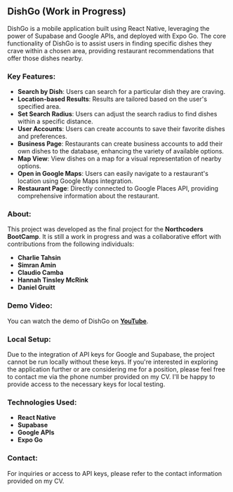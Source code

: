 ## DishGo (Work in Progress)

DishGo is a mobile application built using React Native, leveraging the power of Supabase and Google APIs, and deployed with Expo Go. The core functionality of DishGo is to assist users in finding specific dishes they crave within a chosen area, providing restaurant recommendations that offer those dishes nearby.

### Key Features:
- **Search by Dish**: Users can search for a particular dish they are craving.
- **Location-based Results**: Results are tailored based on the user's specified area.
- **Set Search Radius**: Users can adjust the search radius to find dishes within a specific distance.
- **User Accounts**: Users can create accounts to save their favorite dishes and preferences.
- **Business Page**: Restaurants can create business accounts to add their own dishes to the database, enhancing the variety of available options.
- **Map View**: View dishes on a map for a visual representation of nearby options.
- **Open in Google Maps**: Users can easily navigate to a restaurant's location using Google Maps integration.
- **Restaurant Page**: Directly connected to Google Places API, providing comprehensive information about the restaurant.

### About:
This project was developed as the final project for the **Northcoders BootCamp**. It is still a work in progress and was a collaborative effort with contributions from the following individuals:
- **Charlie Tahsin**
- **Simran Amin**
- **Claudio Camba**
- **Hannah Tinsley McRink**
- **Daniel Gruitt**

### Demo Video:
You can watch the demo of DishGo on [**YouTube**](https://youtu.be/u_vvNI45q7o).

### Local Setup:
Due to the integration of API keys for Google and Supabase, the project cannot be run locally without these keys. If you're interested in exploring the application further or are considering me for a position, please feel free to contact me via the phone number provided on my CV. I'll be happy to provide access to the necessary keys for local testing.

### Technologies Used:
- **React Native**
- **Supabase**
- **Google APIs**
- **Expo Go**

### Contact:
For inquiries or access to API keys, please refer to the contact information provided on my CV.
